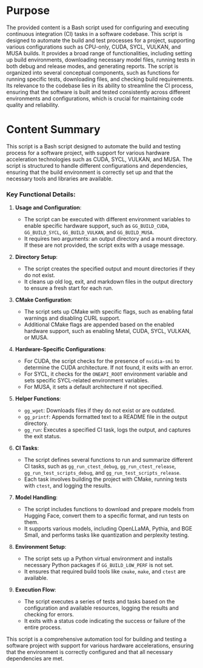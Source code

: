 # Purpose
The provided content is a Bash script used for configuring and executing continuous integration (CI) tasks in a software codebase. This script is designed to automate the build and test processes for a project, supporting various configurations such as CPU-only, CUDA, SYCL, VULKAN, and MUSA builds. It provides a broad range of functionalities, including setting up build environments, downloading necessary model files, running tests in both debug and release modes, and generating reports. The script is organized into several conceptual components, such as functions for running specific tests, downloading files, and checking build requirements. Its relevance to the codebase lies in its ability to streamline the CI process, ensuring that the software is built and tested consistently across different environments and configurations, which is crucial for maintaining code quality and reliability.
# Content Summary
This script is a Bash script designed to automate the build and testing process for a software project, with support for various hardware acceleration technologies such as CUDA, SYCL, VULKAN, and MUSA. The script is structured to handle different configurations and dependencies, ensuring that the build environment is correctly set up and that the necessary tools and libraries are available.

### Key Functional Details:

1. **Usage and Configuration**:
   - The script can be executed with different environment variables to enable specific hardware support, such as `GG_BUILD_CUDA`, `GG_BUILD_SYCL`, `GG_BUILD_VULKAN`, and `GG_BUILD_MUSA`.
   - It requires two arguments: an output directory and a mount directory. If these are not provided, the script exits with a usage message.

2. **Directory Setup**:
   - The script creates the specified output and mount directories if they do not exist.
   - It cleans up old log, exit, and markdown files in the output directory to ensure a fresh start for each run.

3. **CMake Configuration**:
   - The script sets up CMake with specific flags, such as enabling fatal warnings and disabling CURL support.
   - Additional CMake flags are appended based on the enabled hardware support, such as enabling Metal, CUDA, SYCL, VULKAN, or MUSA.

4. **Hardware-Specific Configurations**:
   - For CUDA, the script checks for the presence of `nvidia-smi` to determine the CUDA architecture. If not found, it exits with an error.
   - For SYCL, it checks for the `ONEAPI_ROOT` environment variable and sets specific SYCL-related environment variables.
   - For MUSA, it sets a default architecture if not specified.

5. **Helper Functions**:
   - `gg_wget`: Downloads files if they do not exist or are outdated.
   - `gg_printf`: Appends formatted text to a README file in the output directory.
   - `gg_run`: Executes a specified CI task, logs the output, and captures the exit status.

6. **CI Tasks**:
   - The script defines several functions to run and summarize different CI tasks, such as `gg_run_ctest_debug`, `gg_run_ctest_release`, `gg_run_test_scripts_debug`, and `gg_run_test_scripts_release`.
   - Each task involves building the project with CMake, running tests with `ctest`, and logging the results.

7. **Model Handling**:
   - The script includes functions to download and prepare models from Hugging Face, convert them to a specific format, and run tests on them.
   - It supports various models, including OpenLLaMA, Pythia, and BGE Small, and performs tasks like quantization and perplexity testing.

8. **Environment Setup**:
   - The script sets up a Python virtual environment and installs necessary Python packages if `GG_BUILD_LOW_PERF` is not set.
   - It ensures that required build tools like `cmake`, `make`, and `ctest` are available.

9. **Execution Flow**:
   - The script executes a series of tests and tasks based on the configuration and available resources, logging the results and checking for errors.
   - It exits with a status code indicating the success or failure of the entire process.

This script is a comprehensive automation tool for building and testing a software project with support for various hardware accelerations, ensuring that the environment is correctly configured and that all necessary dependencies are met.
